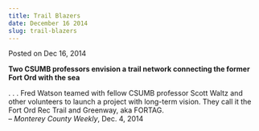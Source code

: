 ```yaml
---
title: Trail Blazers
date: December 16 2014
slug: trail-blazers
---
```


 



<span class="date">Posted on Dec 16, 2014    </span>
<p><strong>Two CSUMB professors envision a trail network connecting
the former Fort Ord with the sea</strong></p>
<p>. . . Fred Watson teamed with fellow CSUMB professor Scott Waltz
and other volunteers to launch a project with long-term vision.
They call it the Fort Ord Rec Trail and Greenway, aka FORTAG.<br>
&#x2013; <em>Monterey County Weekly</em>, Dec. 4, 2014</br></p>





 

